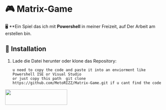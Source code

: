 # 🎮 Matrix-Game  

🖥️ **Ein Spiel das ich mit **Powershell** in meiner Freizeit, auf Der Arbeit am erstellen bin.


## 📜 Installation  
1. Lade die Datei herunter oder klone das Repository:  
   ```
   u need to copy the code and paste it into an enviorment like Powershell ISE or Visual Studio
   or just copy this path  git clone https://github.com/MetoRIZZ/Matrix-Game.git if u cant find the code
<img src="https://img.shields.io/badge/PowerShell-5391FE?style=for-the-badge&logo=powershell&logoColor=white" width="200" height="50">

